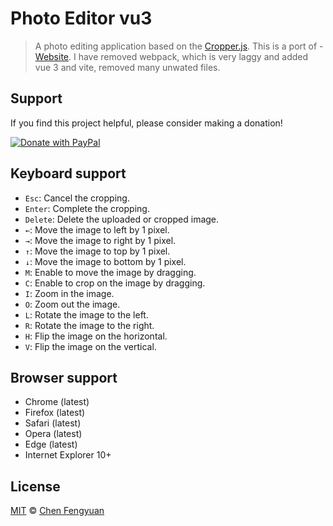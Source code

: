 # Photo Editor vu3
> A photo editing application based on the [Cropper.js](https://github.com/fengyuanchen/cropperjs).
This is a port of - [Website](https://fengyuanchen.github.io/photo-editor).
> I have removed webpack, which is very laggy and added vue 3 and vite, removed many unwated files.
## Support

If you find this project helpful, please consider making a donation!

[![Donate with PayPal](https://www.paypalobjects.com/en_US/i/btn/btn_donate_LG.gif)](https://www.paypal.com/ncp/payment/7TPMHHVAHJR26)

## Keyboard support

- `Esc`: Cancel the cropping.
- `Enter`: Complete the cropping.
- `Delete`: Delete the uploaded or cropped image.
- `←`: Move the image to left by 1 pixel.
- `→`: Move the image to right by 1 pixel.
- `↑`: Move the image to top by 1 pixel.
- `↓`: Move the image to bottom by 1 pixel.
- `M`: Enable to move the image by dragging.
- `C`: Enable to crop on the image by dragging.
- `I`: Zoom in the image.
- `O`: Zoom out the image.
- `L`: Rotate the image to the left.
- `R`: Rotate the image to the right.
- `H`: Flip the image on the horizontal.
- `V`: Flip the image on the vertical.

## Browser support

- Chrome (latest)
- Firefox (latest)
- Safari (latest)
- Opera (latest)
- Edge (latest)
- Internet Explorer 10+

## License

[MIT](https://opensource.org/licenses/MIT) © [Chen Fengyuan](https://chenfengyuan.com/)
